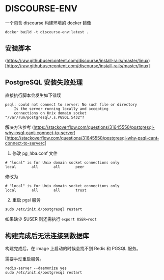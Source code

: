 # DISCOURSE-ENV

一个包含 discourse 构建环境的 docker 镜像

```
docker build -t discourse-env:latest .
```

## 安装脚本

(https://raw.githubusercontent.com/discourse/install-rails/master/linux)[https://raw.githubusercontent.com/discourse/install-rails/master/linux]

## PostgreSQL 安装失败处理

直接执行脚本会发生如下错误

```
psql: could not connect to server: No such file or directory
    Is the server running locally and accepting
    connections on Unix domain socket "/var/run/postgresql/.s.PGSQL.5432"?
```

解决方法参考 (https://stackoverflow.com/questions/31645550/postgresql-why-psql-cant-connect-to-server)[https://stackoverflow.com/questions/31645550/postgresql-why-psql-cant-connect-to-serverc]

1. 修改 pg_hba.conf 文件

```
# "local" is for Unix domain socket connections only
local       all       all       peer
```
修改为
```
# "local" is for Unix domain socket connections only
local       all       all       trust
```

2. 重启 pgsl 服务

```
sudo /etc/init.d/postgresql restart
```

如果缺少 $USER 则还需执行 `export USER=root`


## 构建完成后无法连接到数据库

构建完成后，在 image 上启动的时候会找不到 Redis 和 PGSQL 服务。

需要手动重启服务。

```
redis-server --daemonize yes
sudo /etc/init.d/postgresql restart
```